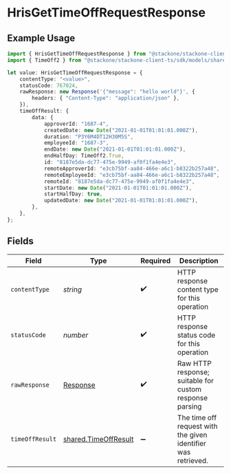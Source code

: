 # HrisGetTimeOffRequestResponse

## Example Usage

```typescript
import { HrisGetTimeOffRequestResponse } from "@stackone/stackone-client-ts/sdk/models/operations";
import { TimeOff2 } from "@stackone/stackone-client-ts/sdk/models/shared";

let value: HrisGetTimeOffRequestResponse = {
    contentType: "<value>",
    statusCode: 767024,
    rawResponse: new Response('{"message": "hello world"}', {
        headers: { "Content-Type": "application/json" },
    }),
    timeOffResult: {
        data: {
            approverId: "1687-4",
            createdDate: new Date("2021-01-01T01:01:01.000Z"),
            duration: "P3Y6M4DT12H30M5S",
            employeeId: "1687-3",
            endDate: new Date("2021-01-01T01:01:01.000Z"),
            endHalfDay: TimeOff2.True,
            id: "8187e5da-dc77-475e-9949-af0f1fa4e4e3",
            remoteApproverId: "e3cb75bf-aa84-466e-a6c1-b8322b257a48",
            remoteEmployeeId: "e3cb75bf-aa84-466e-a6c1-b8322b257a48",
            remoteId: "8187e5da-dc77-475e-9949-af0f1fa4e4e3",
            startDate: new Date("2021-01-01T01:01:01.000Z"),
            startHalfDay: true,
            updatedDate: new Date("2021-01-01T01:01:01.000Z"),
        },
    },
};
```

## Fields

| Field                                                                 | Type                                                                  | Required                                                              | Description                                                           |
| --------------------------------------------------------------------- | --------------------------------------------------------------------- | --------------------------------------------------------------------- | --------------------------------------------------------------------- |
| `contentType`                                                         | *string*                                                              | :heavy_check_mark:                                                    | HTTP response content type for this operation                         |
| `statusCode`                                                          | *number*                                                              | :heavy_check_mark:                                                    | HTTP response status code for this operation                          |
| `rawResponse`                                                         | [Response](https://developer.mozilla.org/en-US/docs/Web/API/Response) | :heavy_check_mark:                                                    | Raw HTTP response; suitable for custom response parsing               |
| `timeOffResult`                                                       | [shared.TimeOffResult](../../../sdk/models/shared/timeoffresult.md)   | :heavy_minus_sign:                                                    | The time off request with the given identifier was retrieved.         |